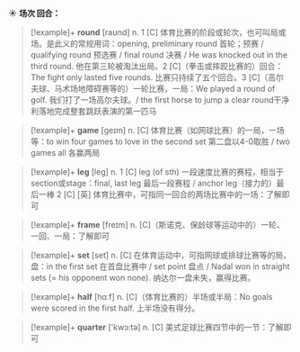 ☀ <span class="category">**场次 回合：**</span>
>[!example]+ <span class="vocabulary">**round**</span> [raʊnd] 
> <span class="definition">n. 1 [C] 体育比赛的阶段或轮次，也可叫局或场。是此义的常规用词：</span>opening, preliminary round 首轮；预赛 / qualifying round 预选赛 / final round 决赛 / He was knocked out in the third round. 他在第三轮被淘汰出局。<span class="definition">2 [C]（拳击或摔跤比赛的）回合：</span>The fight only lasted five rounds. 比赛只持续了五个回合。<span class="definition">3 [C]（高尔夫球、马术场地障碍赛等的）一轮比赛，一局：</span>We played a round of golf. 我们打了一场高尔夫球。/ the first horse to jump a clear round干净利落地完成整套跳跃表演的第一匹马

>[!example]+ <span class="vocabulary">**game**</span> [ɡeɪm] 
> <span class="definition">n. [C] 体育比赛（如网球比赛）的一局，一场等：</span>to win four games to love in the second set 第二盘以4-0取胜 / two games all 各赢两局

>[!example]+ <span class="vocabulary">**leg**</span> [leɡ] 
> <span class="definition">n. 1 [C] leg (of sth) 一段速度比赛的赛程，相当于section或stage：</span>final, last leg 最后一段赛程 / anchor leg（接力的）最后一棒 <span class="definition">2 [C] [英] 体育比赛中，可指同一回合的两场比赛中的一场：</span>了解即可
           
>[!example]+ <span class="vocabulary">**frame**</span> [freɪm]
> <span class="definition">n. [C]（斯诺克、保龄球等运动中的）一轮、一回、一局：</span>了解即可

>[!example]+ <span class="vocabulary">**set**</span> [set] 
> <span class="definition">n. [C] 在体育运动中，可指网球或排球比赛等的局，盘：</span>in the first set 在首盘比赛中 / set point 盘点 / Nadal won in straight sets (= his opponent won none). 纳达尔一盘未失，赢得比赛。

>[!example]+ <span class="vocabulary">**half**</span> [hɑːf] 
> <span class="definition">n. [C]（体育比赛的）半场或半局：</span>No goals were scored in the first half. 上半场没有得分。

>[!example]+ <span class="vocabulary">**quarter**</span> ['kwɔ:tə] 
> <span class="definition">n. [C] 美式足球比赛四节中的一节：</span>了解即可

